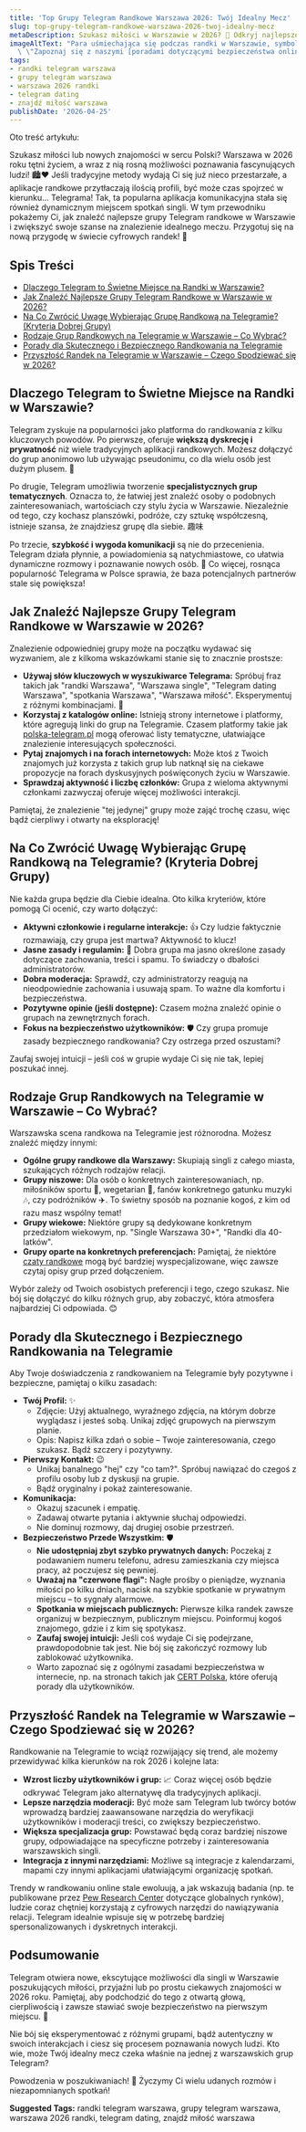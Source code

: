 ```yaml
---
title: 'Top Grupy Telegram Randkowe Warszawa 2026: Twój Idealny Mecz'
slug: top-grupy-telegram-randkowe-warszawa-2026-twoj-idealny-mecz
metaDescription: Szukasz miłości w Warszawie w 2026? 💖 Odkryj najlepsze grupy Telegram randkowe! Nasz przewodnik pomoże Ci znaleźć idealny mecz. Porady, bezpieczeństwo i więcej!
imageAltText: "Para uśmiechająca się podczas randki w Warszawie, symbolizująca udane połączenie dzięki grupom Telegram.\n\n    *   Anchor Text: `polska-telegram.pl`\n    *   Target Path: `/grupy`\n*   **Embedded Link 2:**\n    *   Anchor Text: `czaty randkowe`\n    *   Target Path: `/czaty/randkowe`\n*   **Additional Suggestion 1:**\n    *   Potential Anchor Text: `katalogi grup Telegram w Polsce`\n    *   Suggested Target Path: `/katalog` (jeśli istnieje ogólny katalog)\n    *   Context: W sekcji \"Jak Znaleźć...\", można dodać zdanie typu: \"Przeglądaj również ogólnopolskie [katalogi grup Telegram w Polsce](/katalog), aby poszerzyć swoje poszukiwania.\"\n*   **Additional Suggestion 2:**\n    *   Potential Anchor Text: `poradami dotyczącymi bezpieczeństwa online`\n    *   Suggested Target Path: `/blog/bezpieczenstwo-online` (jeśli istnieje artykuł lub kategoria o tej tematyce)\n    *   Context: W sekcji \"Porady dla Skutecznego i Bezpiecznego Randkowania...\", można rozwinąć myśl o bezpieczeństwie:\
  \ \"Zapoznaj się z naszymi [poradami dotyczącymi bezpieczeństwa online](/blog/bezpieczenstwo-online), aby czuć się jeszcze pewniej.\""
tags:
- randki telegram warszawa
- grupy telegram warszawa
- warszawa 2026 randki
- telegram dating
- znajdź miłość warszawa
publishDate: '2026-04-25'
---
```


Oto treść artykułu:

Szukasz miłości lub nowych znajomości w sercu Polski? Warszawa w 2026 roku tętni życiem, a wraz z nią rosną możliwości poznawania fascynujących ludzi! 🏙️❤️ Jeśli tradycyjne metody wydają Ci się już nieco przestarzałe, a aplikacje randkowe przytłaczają ilością profili, być może czas spojrzeć w kierunku... Telegrama! Tak, ta popularna aplikacja komunikacyjna stała się również dynamicznym miejscem spotkań singli. W tym przewodniku pokażemy Ci, jak znaleźć najlepsze grupy Telegram randkowe w Warszawie i zwiększyć swoje szanse na znalezienie idealnego meczu. Przygotuj się na nową przygodę w świecie cyfrowych randek! 🤩

## Spis Treści

- [Dlaczego Telegram to Świetne Miejsce na Randki w Warszawie?](#dlaczego-telegram-to-świetne-miejsce-na-randki-w-warszawie)
- [Jak Znaleźć Najlepsze Grupy Telegram Randkowe w Warszawie w 2026?](#jak-znaleźć-najlepsze-grupy-telegram-randkowe-w-warszawie-w-2026)
- [Na Co Zwrócić Uwagę Wybierając Grupę Randkową na Telegramie? (Kryteria Dobrej Grupy)](#na-co-zwrócić-uwagę-wybierając-grupę-randkową-na-telegramie-kryteria-dobrej-grupy)
- [Rodzaje Grup Randkowych na Telegramie w Warszawie – Co Wybrać?](#rodzaje-grup-randkowych-na-telegramie-w-warszawie--co-wybrać)
- [Porady dla Skutecznego i Bezpiecznego Randkowania na Telegramie](#porady-dla-skutecznego-i-bezpiecznego-randkowania-na-telegramie)
- [Przyszłość Randek na Telegramie w Warszawie – Czego Spodziewać się w 2026?](#przyszłość-randek-na-telegramie-w-warszawie--czego-spodziewać-się-w-2026)

## Dlaczego Telegram to Świetne Miejsce na Randki w Warszawie?

Telegram zyskuje na popularności jako platforma do randkowania z kilku kluczowych powodów. Po pierwsze, oferuje **większą dyskrecję i prywatność** niż wiele tradycyjnych aplikacji randkowych. Możesz dołączyć do grup anonimowo lub używając pseudonimu, co dla wielu osób jest dużym plusem. 🤫

Po drugie, Telegram umożliwia tworzenie **specjalistycznych grup tematycznych**. Oznacza to, że łatwiej jest znaleźć osoby o podobnych zainteresowaniach, wartościach czy stylu życia w Warszawie. Niezależnie od tego, czy kochasz planszówki, podróże, czy sztukę współczesną, istnieje szansa, że znajdziesz grupę dla siebie. 趣味

Po trzecie, **szybkość i wygoda komunikacji** są nie do przecenienia. Telegram działa płynnie, a powiadomienia są natychmiastowe, co ułatwia dynamiczne rozmowy i poznawanie nowych osób. 💬 Co więcej, rosnąca popularność Telegrama w Polsce sprawia, że baza potencjalnych partnerów stale się powiększa!

## Jak Znaleźć Najlepsze Grupy Telegram Randkowe w Warszawie w 2026?

Znalezienie odpowiedniej grupy może na początku wydawać się wyzwaniem, ale z kilkoma wskazówkami stanie się to znacznie prostsze:

*   **Używaj słów kluczowych w wyszukiwarce Telegrama:** Spróbuj fraz takich jak "randki Warszawa", "Warszawa single", "Telegram dating Warszawa", "spotkania Warszawa", "Warszawa miłość". Eksperymentuj z różnymi kombinacjami. 🔎
*   **Korzystaj z katalogów online:** Istnieją strony internetowe i platformy, które agregują linki do grup na Telegramie. Czasem platformy takie jak [polska-telegram.pl](/grupy) mogą oferować listy tematyczne, ułatwiające znalezienie interesujących społeczności.
*   **Pytaj znajomych i na forach internetowych:** Może ktoś z Twoich znajomych już korzysta z takich grup lub natknął się na ciekawe propozycje na forach dyskusyjnych poświęconych życiu w Warszawie.
*   **Sprawdzaj aktywność i liczbę członków:** Grupa z wieloma aktywnymi członkami zazwyczaj oferuje więcej możliwości interakcji.

Pamiętaj, że znalezienie "tej jedynej" grupy może zająć trochę czasu, więc bądź cierpliwy i otwarty na eksplorację!

## Na Co Zwrócić Uwagę Wybierając Grupę Randkową na Telegramie? (Kryteria Dobrej Grupy)

Nie każda grupa będzie dla Ciebie idealna. Oto kilka kryteriów, które pomogą Ci ocenić, czy warto dołączyć:

*   **Aktywni członkowie i regularne interakcje:** 👍 Czy ludzie faktycznie rozmawiają, czy grupa jest martwa? Aktywność to klucz!
*   **Jasne zasady i regulamin:** 📜 Dobra grupa ma jasno określone zasady dotyczące zachowania, treści i spamu. To świadczy o dbałości administratorów.
*   **Dobra moderacja:** Sprawdź, czy administratorzy reagują na nieodpowiednie zachowania i usuwają spam. To ważne dla komfortu i bezpieczeństwa.
*   **Pozytywne opinie (jeśli dostępne):** Czasem można znaleźć opinie o grupach na zewnętrznych forach.
*   **Fokus na bezpieczeństwo użytkowników:** 🛡️ Czy grupa promuje zasady bezpiecznego randkowania? Czy ostrzega przed oszustami?

Zaufaj swojej intuicji – jeśli coś w grupie wydaje Ci się nie tak, lepiej poszukać innej.

## Rodzaje Grup Randkowych na Telegramie w Warszawie – Co Wybrać?

Warszawska scena randkowa na Telegramie jest różnorodna. Możesz znaleźć między innymi:

*   **Ogólne grupy randkowe dla Warszawy:** Skupiają singli z całego miasta, szukających różnych rodzajów relacji.
*   **Grupy niszowe:** Dla osób o konkretnych zainteresowaniach, np. miłośników sportu 🚴, wegetarian 🥕, fanów konkretnego gatunku muzyki 🎶, czy podróżników ✈️. To świetny sposób na poznanie kogoś, z kim od razu masz wspólny temat!
*   **Grupy wiekowe:** Niektóre grupy są dedykowane konkretnym przedziałom wiekowym, np. "Single Warszawa 30+", "Randki dla 40-latków".
*   **Grupy oparte na konkretnych preferencjach:** Pamiętaj, że niektóre [czaty randkowe](/czaty/randkowe) mogą być bardziej wyspecjalizowane, więc zawsze czytaj opisy grup przed dołączeniem.

Wybór zależy od Twoich osobistych preferencji i tego, czego szukasz. Nie bój się dołączyć do kilku różnych grup, aby zobaczyć, która atmosfera najbardziej Ci odpowiada. 😊

## Porady dla Skutecznego i Bezpiecznego Randkowania na Telegramie

Aby Twoje doświadczenia z randkowaniem na Telegramie były pozytywne i bezpieczne, pamiętaj o kilku zasadach:

*   **Twój Profil:** ✨
    *   Zdjęcie: Użyj aktualnego, wyraźnego zdjęcia, na którym dobrze wyglądasz i jesteś sobą. Unikaj zdjęć grupowych na pierwszym planie.
    *   Opis: Napisz kilka zdań o sobie – Twoje zainteresowania, czego szukasz. Bądź szczery i pozytywny.
*   **Pierwszy Kontakt:** 😉
    *   Unikaj banalnego "hej" czy "co tam?". Spróbuj nawiązać do czegoś z profilu osoby lub z dyskusji na grupie.
    *   Bądź oryginalny i pokaż zainteresowanie.
*   **Komunikacja:**
    *   Okazuj szacunek i empatię.
    *   Zadawaj otwarte pytania i aktywnie słuchaj odpowiedzi.
    *   Nie dominuj rozmowy, daj drugiej osobie przestrzeń.
*   **Bezpieczeństwo Przede Wszystkim:** 🛡️
    *   **Nie udostępniaj zbyt szybko prywatnych danych:** Poczekaj z podawaniem numeru telefonu, adresu zamieszkania czy miejsca pracy, aż poczujesz się pewniej.
    *   **Uważaj na "czerwone flagi":** Nagłe prośby o pieniądze, wyznania miłości po kilku dniach, nacisk na szybkie spotkanie w prywatnym miejscu – to sygnały alarmowe.
    *   **Spotkania w miejscach publicznych:** Pierwsze kilka randek zawsze organizuj w bezpiecznym, publicznym miejscu. Poinformuj kogoś znajomego, gdzie i z kim się spotykasz.
    *   **Zaufaj swojej intuicji:** Jeśli coś wydaje Ci się podejrzane, prawdopodobnie tak jest. Nie bój się zakończyć rozmowy lub zablokować użytkownika.
    *   Warto zapoznać się z ogólnymi zasadami bezpieczeństwa w internecie, np. na stronach takich jak [CERT Polska](https://www.cert.pl/ouch/), które oferują porady dla użytkowników.

## Przyszłość Randek na Telegramie w Warszawie – Czego Spodziewać się w 2026?

Randkowanie na Telegramie to wciąż rozwijający się trend, ale możemy przewidywać kilka kierunków na rok 2026 i kolejne lata:

*   **Wzrost liczby użytkowników i grup:** 📈 Coraz więcej osób będzie odkrywać Telegram jako alternatywę dla tradycyjnych aplikacji.
*   **Lepsze narzędzia moderacji:** Być może sam Telegram lub twórcy botów wprowadzą bardziej zaawansowane narzędzia do weryfikacji użytkowników i moderacji treści, co zwiększy bezpieczeństwo.
*   **Większa specjalizacja grup:** Powstawać będą coraz bardziej niszowe grupy, odpowiadające na specyficzne potrzeby i zainteresowania warszawskich singli.
*   **Integracja z innymi narzędziami:** Możliwe są integracje z kalendarzami, mapami czy innymi aplikacjami ułatwiającymi organizację spotkań.

Trendy w randkowaniu online stale ewoluują, a jak wskazują badania (np. te publikowane przez [Pew Research Center](https://www.pewresearch.org/internet/topic/online-dating/) dotyczące globalnych rynków), ludzie coraz chętniej korzystają z cyfrowych narzędzi do nawiązywania relacji. Telegram idealnie wpisuje się w potrzebę bardziej spersonalizowanych i dyskretnych interakcji.

## Podsumowanie

Telegram otwiera nowe, ekscytujące możliwości dla singli w Warszawie poszukujących miłości, przyjaźni lub po prostu ciekawych znajomości w 2026 roku. Pamiętaj, aby podchodzić do tego z otwartą głową, cierpliwością i zawsze stawiać swoje bezpieczeństwo na pierwszym miejscu. 💖

Nie bój się eksperymentować z różnymi grupami, bądź autentyczny w swoich interakcjach i ciesz się procesem poznawania nowych ludzi. Kto wie, może Twój idealny mecz czeka właśnie na jednej z warszawskich grup Telegram?

Powodzenia w poszukiwaniach! 🚀 Życzymy Ci wielu udanych rozmów i niezapomnianych spotkań!




**Suggested Tags:**
randki telegram warszawa, grupy telegram warszawa, warszawa 2026 randki, telegram dating, znajdź miłość warszawa
